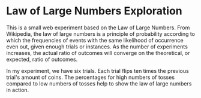 # Law of Large Numbers Exploration
This is a small web experiment based on the Law of Large Numbers. From Wikipedia, the law of large numbers is a principle of probability according to which the frequencies of events with the same likelihood of occurrence even out, given enough trials or instances. As the number of experiments increases, the actual ratio of outcomes will converge on the theoretical, or expected, ratio of outcomes.

In my experiment, we have six trials. Each trial flips ten times the previous trial's amount of coins. The percentages for high numbers of tosses compared to low numbers of tosses help to show the law of large numbers in action.